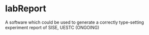 # labReport
A software which could be used to generate a correctly type-setting experiment report of SISE, UESTC (ONGOING)
